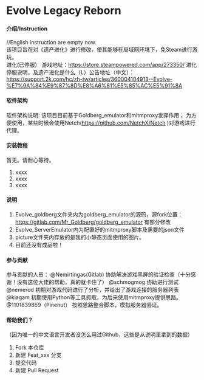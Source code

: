 # Evolve Legacy Reborn

#### 介绍/Instruction
//English instruction are empty now.   
该项目旨在对《遗产进化》进行修改，使其能够在局域网环境下，免Steam进行游玩。   
进化(已停服） 游戏地址：https://store.steampowered.com/app/273350/
进化停服说明，及遗产进化是什么（L）公告地址（中文）：   
https://support.2k.com/hc/zh-tw/articles/360004104913--Evolve-%E7%9A%84%E9%87%8D%E8%A6%81%E5%85%AC%E5%91%8A   



#### 软件架构
软件架构说明:
该项目目前基于Goldberg_emulator和mitmproxy发挥作用；
为方便使用，某些时候会使用Netch(https://github.com/NetchX/Netch )对游戏进行代理。

#### 安装教程

暂无。请耐心等待。
1.  xxxx
2.  xxxx
3.  xxxx

#### 说明

1.  Evolve_goldberg文件夹内为goldberg_emulator的源码，源fork位置：https://gitlab.com/Mr_Goldberg/goldberg_emulator 有部分修改   
2.  Evolve_ServerEmulator内为配置好的mitmproxy脚本及需要的json文件   
3.  picture文件夹内存放的是我的小静态页面使用的图片。   
4.  目前还没有成品啦！   

#### 参与贡献

参与贡献的人员：
@Nemirtingas(Gitlab) 协助解决游戏黑屏的验证检查（十分感谢！没有这位大佬的帮助，真的就卡住了）
@schmogmog 协助进行测试
@nemerod 初期对游戏代码进行了分析，并给出了游戏连接的服务器列表
@kiagam 初期使用Python等工具抓取，为后来使用mitmproxy提供思路。
@1101839859（Pinenut） 按照思路整合脚本，模拟服务器验证。

#### 帮助我们？

（因为唯一的中文语言开发者没怎么用过Github，这些是从说明里拿到的数据）
1.  Fork 本仓库
2.  新建 Feat_xxx 分支
3.  提交代码
4.  新建 Pull Request

